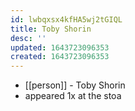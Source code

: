 ```yaml
---
id: lwbqxsx4kfHA5wj2tGIQL
title: Toby Shorin
desc: ''
updated: 1643723096353
created: 1643723096353
---
```



- [[person]] - Toby Shorin
- appeared 1x at the stoa
